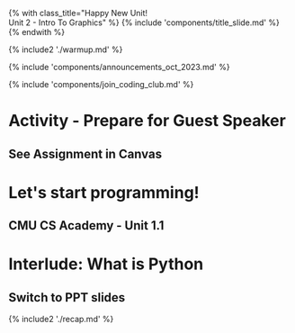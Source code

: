 {% with class_title="Happy New Unit!</br>Unit 2 - Intro To Graphics" %}
{% include 'components/title_slide.md' %}
{% endwith %}

{% include2 './warmup.md' %}

{% include 'components/announcements_oct_2023.md' %}

{% include 'components/join_coding_club.md' %}


# Activity - Prepare for Guest Speaker

## See Assignment in Canvas


# Let's start programming!

## CMU CS Academy - Unit 1.1


# Interlude: What is Python

## Switch to PPT slides



{% include2 './recap.md' %}
